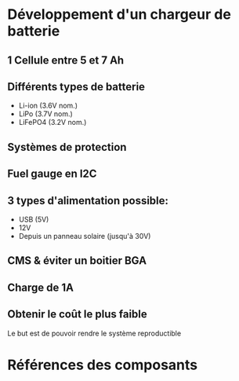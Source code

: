 # Développement d'un chargeur de batterie

## 1 Cellule entre 5 et 7 Ah

## Différents types de batterie 
- Li-ion (3.6V nom.)
- LiPo (3.7V nom.)
- LiFePO4 (3.2V nom.)

## Systèmes de protection

## Fuel gauge en I2C

## 3 types d'alimentation possible:
- USB (5V)
- 12V
- Depuis un panneau solaire (jusqu'à 30V)

## CMS & éviter un boitier BGA

## Charge de 1A


## Obtenir le coût le plus faible
Le but est de pouvoir rendre le système reproductible 

# Références des composants
